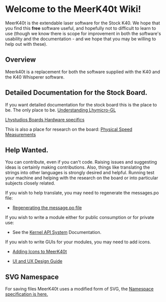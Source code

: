 # Welcome to the MeerK40t Wiki!
MeerK40t is the extendable laser software for the Stock K40. We hope that you find this **free** software useful, and hopefully not to difficult to learn to use (though we know there is scope for improvement in both the software's usability and the documentation - and we hope that you may be willing to help out with these).

## Overview
Meerk40t is a replacement for both the software supplied with the K40 and the K40 Whisperer software.

## Detailed Documentation for the Stock Board.

If you want detailed documentation for the stock board this is the place to be. The only place to be.
[Understanding Lhymicro-GL](https://github.com/meerk40t/meerk40t/wiki/Tech:-Lhymicro-GL)

[Lhystudios Boards Hardware specifics](https://github.com/meerk40t/meerk40t/wiki/Tech:-Lhystudios-Hardware-specifics)

This is also a place for research on the board:
[Physical Speed Measurements](https://github.com/meerk40t/meerk40t/wiki/Tech:-Physical-Speed-Measurements)

## Help Wanted.

You can contribute, even if you can't code. Raising issues and suggesting ideas is certainly making contributions. Also, things like translating the strings into other languages is strongly desired and helpful. Running test your machine and helping with the research on the board or into particular subjects closely related.

If you wish to help translate, you may need to regenerate the messages.po file:

* [Regenerating the message.po file](https://github.com/meerk40t/meerk40t/wiki/Regenerating-the-message.po-file)

If you wish to write a module either for public consumption or for private use:

* See the [Kernel API System](https://github.com/meerk40t/meerk40t/wiki/Kernel-API-System) Documentation.

If you wish to write GUIs for your modules, you may need to add icons.

* [Adding Icons to MeerK40t](https://github.com/meerk40t/meerk40t/wiki/Adding-Icons-to-a-MeerK40t-Module)

* [UI and UX Design Guide](https://github.com/meerk40t/meerk40t/wiki/UI-and-UX-Design-Guide)

## SVG Namespace

For saving files MeerK40t uses a modified form of SVG, the [Namespace specification is here.](https://github.com/meerk40t/meerk40t/wiki/Namespace)

